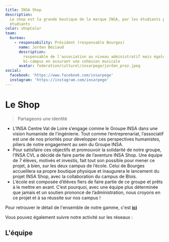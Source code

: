 ```yaml
---
title: INSA Shop
description:
  Le shop est la grande boutique de la marque INSA, par les étudiants pour les
  étudiants
color: shopColor
team:
  bureau:
    - responsability: Président (responsable Bourges)
      name: Jordan Béziaud
      description:
        responsable de l'association au niveau administratif mais également
        bi-campus en assurant une cohésion musicale
      avatar: federation/culturel/insarpege/jordan_prez.jpeg
social:
  facebook: 'https://www.facebook.com/insarpege'
  instagram: 'https://instagram.com/insarpege'
---
```


# Le Shop

> Partageons une identité

<campus-center>
  <campus-responsive-image
    folder-name="services/shop"
    name="Logo_Développé_Couleur.png"
    max-width="400">
  </campus-responsive-image>
</campus-center>

- L’INSA Centre Val de Loire s’engage comme le Groupe INSA dans une vision
  humaniste de l'ingénierie. Tout comme l’entreprenariat, l’associatif est une
  de nos priorités pour développer ces perspectives humanistes, piliers de notre
  engagement au sein du Groupe INSA.
- Pour satisfaire ces objectifs et promouvoir la solidarité de notre groupe,
  l’INSA CVL a décidé de faire partie de l’aventure INSA Shop. Une équipe de 7
  élèves, motivés et investis, fait tout son possible pour mener ce projet, à
  bien, sur les deux campus de l’école. Celui de Bourges accueillera sa propre
  boutique physique et inaugurera le lancement du projet INSA Shop, avec la
  collaboration du campus de Blois.
- L’école est composée d’élèves fiers de faire partie de ce groupe et prêts à le
  mettre en avant. C’est pourquoi, avec une équipe plus déterminée que jamais et
  un soutien prononcé de l’administration, nous croyons en ce projet et à sa
  réussite sur nos campus !

Pour retrouver le détail de l'ensemble de notre gamme, c'est
**[ici](https://www.insashop.fr/centre-val-de-loire/)**

Vous pouvez également suivre notre activité sur les réseaux :

<campus-social :social="social" :color="color"></campus-social>

## L'équipe

<campus-team :team="team" :color="color"></campus-team>
